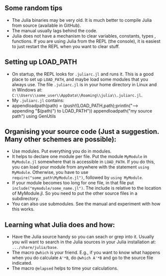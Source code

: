 ## Some random tips
- The Julia binaries may be very old. It is much better to compile Julia from source (available in GitHub).
- The manual usually lags behind the code.
- Julia does not have a mechanism to clear variables, constants, types , functions. If you are using Julia from the REPL (the console), it is easiest to just restart the REPL when you want to clear stuff.

## Setting up LOAD_PATH
- On startup, the REPL looks for `.juliarc.jl` and runs it. This is a good place to set up `LOAD_PATH`, and maybe load some modules that you always use. The file `.juliarc.jl` is in your home directory in Linux and in Windows at: `C:\\Users\\some_user\\AppData\\Roaming\\julia\\.juliarc.jl`.
- My `.juliarc.jl` contains:
-
    appendloadpath(path) = (push!(LOAD_PATH,path);println("--> appending \"$(path)\") to LOAD_PATH"))
    appendloadpath("my source path")
    using GenUtils


## Organising your source code (Just a suggestion. Many other schemes are possible):
- Use modules. Put everything you do in modules. 
- It helps to declare one module per file. Put the  module `MyModule` in `MyModule.jl` somewhere that is accessible in `LOAD_PATH`. If you do this, you can load your module from anywhere with the statement `using  MyModule`. Otherwise, you have to use `require("some_path\MyModule.jl")`, followed by `using MyModule`.
- If your module becomes too long for one file, in that file put `include("mymodule/some_name.jl")`. The include is relative to the location of MyModule.jl. So you need to put the other source files in a subdirectory.
- You can also use submodules. See the manual and experiment with how this works.



## Learning what Julia does and how:
- Have the Julia source handy so you can seach or grep into it. Usually you will want to search in the Julia sources in your Julia installation at: `.../share/julia/base`.
- The macro `@which` is your friend.  E.g., if you want to know what happens when you do calculate `A'*B`, do `@which A'*B` and go to the source file indicated.
- The macro `@elapsed` helps to time your calculations.
